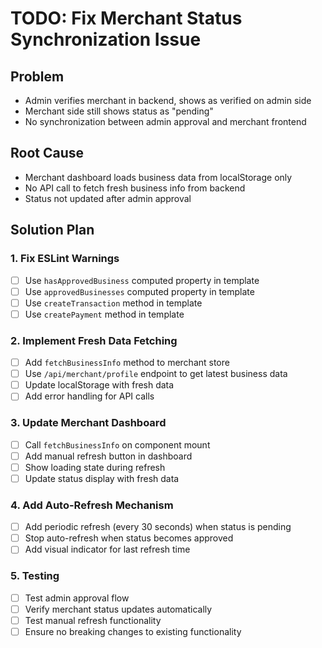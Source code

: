 # TODO: Fix Merchant Status Synchronization Issue

## Problem
- Admin verifies merchant in backend, shows as verified on admin side
- Merchant side still shows status as "pending" 
- No synchronization between admin approval and merchant frontend

## Root Cause
- Merchant dashboard loads business data from localStorage only
- No API call to fetch fresh business info from backend
- Status not updated after admin approval

## Solution Plan

### 1. Fix ESLint Warnings
- [ ] Use `hasApprovedBusiness` computed property in template
- [ ] Use `approvedBusinesses` computed property in template  
- [ ] Use `createTransaction` method in template
- [ ] Use `createPayment` method in template

### 2. Implement Fresh Data Fetching
- [ ] Add `fetchBusinessInfo` method to merchant store
- [ ] Use `/api/merchant/profile` endpoint to get latest business data
- [ ] Update localStorage with fresh data
- [ ] Add error handling for API calls

### 3. Update Merchant Dashboard
- [ ] Call `fetchBusinessInfo` on component mount
- [ ] Add manual refresh button in dashboard
- [ ] Show loading state during refresh
- [ ] Update status display with fresh data

### 4. Add Auto-Refresh Mechanism
- [ ] Add periodic refresh (every 30 seconds) when status is pending
- [ ] Stop auto-refresh when status becomes approved
- [ ] Add visual indicator for last refresh time

### 5. Testing
- [ ] Test admin approval flow
- [ ] Verify merchant status updates automatically
- [ ] Test manual refresh functionality
- [ ] Ensure no breaking changes to existing functionality
